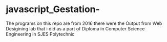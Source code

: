 # javascript_Gestation-

The programs on this repo are from 2016 there were the Output from Web Desigining lab that i 
did as a part of Diploma in Computer Science Engineering in SJES Polytechnic 
